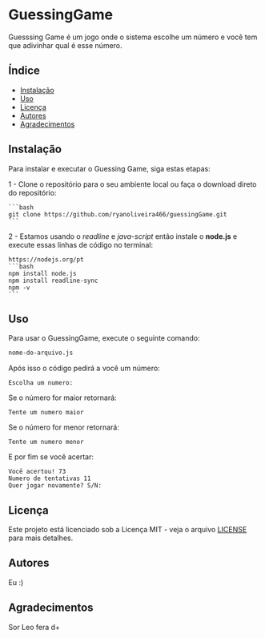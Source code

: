 # GuessingGame

Guesssing Game é um jogo onde o sistema escolhe um número e você tem que adivinhar qual é esse número.

## Índice

- [Instalação](#instalação)
- [Uso](#uso)
- [Licença](#licença)
- [Autores](#autores)
- [Agradecimentos](#agradecimentos)

## Instalação

Para instalar e executar o Guessing Game, siga estas etapas:

1 - Clone o repositório para o seu ambiente local ou faça o download direto do repositório:

    ```bash
    git clone https://github.com/ryanoliveira466/guessingGame.git
    ```

2 - Estamos usando o *readline* e *java-script* então instale o **node.js** e execute essas linhas de código no terminal:

    
    https://nodejs.org/pt
    ```bash
    npm install node.js
    npm install readline-sync
    npm -v
    ```
    


## Uso

Para usar o GuessingGame, execute o seguinte comando:

```bash
nome-do-arquivo.js
```

Após isso o código pedirá a você um número:

```plaintext
Escolha um numero: 
```

Se o número for maior retornará:
 ```
Tente um numero maior
```

Se o número for menor retornará:

```
Tente um numero menor
```

E por fim se você acertar:

```
Você acertou! 73
Numero de tentativas 11
Quer jogar novamente? S/N:
```


## Licença

Este projeto está licenciado sob a Licença MIT - veja o arquivo [LICENSE](https://choosealicense.com/licenses/mit/) para mais detalhes.

## Autores

Eu   :)

## Agradecimentos

Sor Leo fera d+
